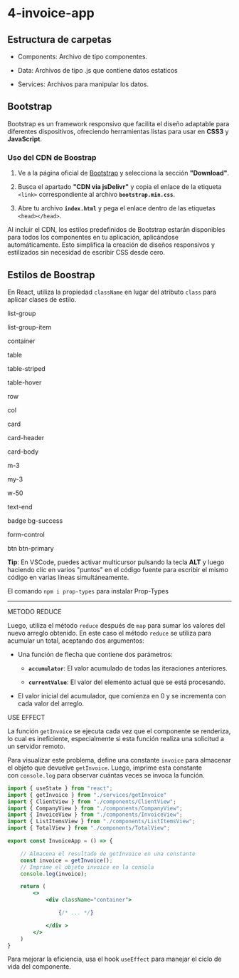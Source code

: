 # 4-invoice-app

## Estructura de carpetas

- Components: Archivo de tipo componentes.

- Data: Archivos de tipo .js que contiene datos estaticos

- Services: Archivos para manipular los datos.

## Bootstrap

Bootstrap es un framework responsivo que facilita el diseño adaptable para diferentes dispositivos, ofreciendo herramientas listas para usar en **CSS3** y **JavaScript**.

### Uso del CDN de Boostrap

1. Ve a la página oficial de [Bootstrap](https://getbootstrap.com/) y selecciona la sección **"Download"**.

2. Busca el apartado **"CDN via jsDelivr"** y copia el enlace de la etiqueta `<link>` correspondiente al archivo **`bootstrap.min.css`**.

3. Abre tu archivo **`index.html`** y pega el enlace dentro de las etiquetas `<head></head>`.

Al incluir el CDN, los estilos predefinidos de Bootstrap estarán disponibles para todos los componentes en tu aplicación, aplicándose automáticamente. Esto simplifica la creación de diseños responsivos y estilizados sin necesidad de escribir CSS desde cero.

## Estilos de Boostrap

En React, utiliza la propiedad `className` en lugar del atributo `class` para aplicar clases de estilo.

list-group

list-group-item



container



table

table-striped

table-hover



row

col



card

card-header

card-body





m-3

my-3

w-50

text-end

badge bg-success



form-control

btn btn-primary 



**Tip**: En VSCode, puedes activar multicursor pulsando la tecla **ALT** y luego haciendo clic en varios "puntos" en el código fuente para escribir el mismo código en varias líneas simultáneamente.



El comando `npm i prop-types` para instalar Prop-Types

---

METODO REDUCE

Luego, utiliza el método `reduce` después de `map` para sumar los valores del nuevo arreglo obtenido. En este caso el método `reduce` se utiliza para acumular un total, aceptando dos argumentos:

- Una función de flecha que contiene dos parámetros:
  
  - **`accumulator`**: El valor acumulado de todas las iteraciones anteriores.
  
  - **`currentValue`**: El valor del elemento actual que se está procesando.

- El valor inicial del acumulador, que comienza en 0 y se incrementa con cada valor del arreglo.



USE EFFECT

La función `getInvoice` se ejecuta cada vez que el componente se renderiza, lo cual es ineficiente, especialmente si esta función realiza una solicitud a un servidor remoto.

Para visualizar este problema, define una constante `invoice` para almacenar el objeto que devuelve `getInvoice`. Luego, imprime esta constante con `console.log` para observar cuántas veces se invoca la función.

```jsx
import { useState } from "react";
import { getInvoice } from "./services/getInvoice"
import { ClientView } from "./components/ClientView";
import { CompanyView } from "./components/CompanyView";
import { InvoiceView } from "./components/InvoiceView";
import { ListItemsView } from "./components/ListItemsView";
import { TotalView } from "./components/TotalView";

export const InvoiceApp = () => {

    // Almacena el resultado de getInvoice en una constante
    const invoice = getInvoice();
    // Imprime el objeto invoice en la consola
    console.log(invoice);

    return (
        <>
            <div className="container">

                {/* ... */}

            </div >
        </>
    )
}


```

Para mejorar la eficiencia, usa el hook `useEffect` para manejar el ciclo de vida del componente.



